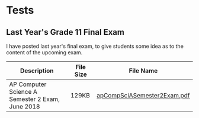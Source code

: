 # Tests

## Last Year's Grade 11 Final Exam

I have posted last year's final exam, to give students some idea as to the content
of the upcoming exam.

Description | File Size | File Name
----------- | --------- | ---------
AP Computer Science A Semester 2 Exam, June 2018  | 129KB | [apCompSciASemester2Exam.pdf](/csa/pdf/apCompSciASemester2Exam.pdf)


